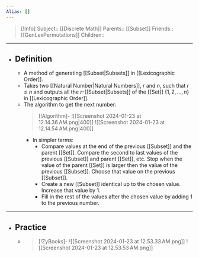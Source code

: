 ```yaml
---
Alias: []
---
```

> [!Info]
> Subject:: [[Discrete Math]]
> Parents:: [[Subset]]
> Friends:: [[GenLexPermutations]]
> Children:: 
---
- ## Definition
	- A method of generating [[Subset|Subsets]] in [[Lexicographic Order]].
	- Takes two [[Natural Number|Natural Numbers]], $r$ and $n$, such that $r \leq n$ and outputs all the $r$-[[Subset|Subsets]] of the [[Set]] $\{ 1,2,\dots,n \}$ in [[Lexicographic Order]].
	- The algorithm to get the next number:
	  > [!Algorithm]-
	  > ![[Screenshot 2024-01-23 at 12.14.36 AM.png|400]]
	  > ![[Screenshot 2024-01-23 at 12.14.54 AM.png|400]]
		- In simpler terms:
			- Compare values at the end of the previous [[Subset]] and the parent [[Set]]. Compare the second to last values of the previous [[Subset]] and parent [[Set]], etc. Stop when the value of the parent [[Set]] is larger then the value of the previous [[Subset]]. Choose that value on the previous [[Subset]].
			- Create a new [[Subset]] identical up to the chosen value. Increase that value by $1$. 
			- Fill in the rest of the values after the chosen value by adding $1$ to the previous number.
---
- ## Practice
	- > [!ZyBooks]-
	  > ![[Screenshot 2024-01-23 at 12.53.33 AM.png]]
	  > ![[Screenshot 2024-01-23 at 12.53.53 AM.png]]